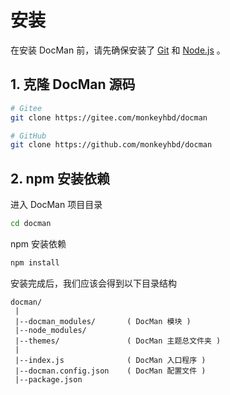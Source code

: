 # 安装

在安装 DocMan 前，请先确保安装了 [Git](https://git-scm.com/) 和 [Node.js](https://nodejs.org/) 。

## 1. 克隆 DocMan 源码

```sh
# Gitee
git clone https://gitee.com/monkeyhbd/docman

# GitHub
git clone https://github.com/monkeyhbd/docman
```

## 2. npm 安装依赖

进入 DocMan 项目目录

```sh
cd docman
```

npm 安装依赖

```sh
npm install
```

安装完成后，我们应该会得到以下目录结构

```
docman/
 |
 |--docman_modules/       ( DocMan 模块 )
 |--node_modules/
 |--themes/               ( DocMan 主题总文件夹 )
 |
 |--index.js              ( DocMan 入口程序 )
 |--docman.config.json    ( DocMan 配置文件 )
 |--package.json
```
